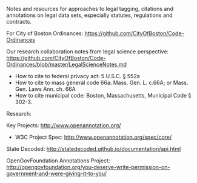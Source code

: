 Notes and resources for approaches to legal tagging, citations and annotations on legal data sets, especially statutes, regulations and contracts.  


For City of Boston Ordinances:
https://github.com/CityOfBoston/Code-Ordinances

Our research collaboration notes from legal science perspective:
https://github.com/CityOfBoston/Code-Ordinances/blob/master/LegalScienceNotes.md 

* How to cite to federal privacy act: 5 U.S.C. § 552a
* How to cite to mass general code 66a: Mass. Gen. L. c.66A; or Mass. Gen. Laws Ann. ch. 66A
* How to cite municipal code: Boston, Massachusetts, Municipal Code § 302-3.

Research:

Key Projects:
http://www.openannotation.org/
 - W3C Project Spec: http://www.openannotation.org/spec/core/ 

State Decoded:
http://statedecoded.github.io/documentation/api.html

OpenGovFoundation Annotations Project:
http://opengovfoundation.org/you-deserve-write-permission-on-government-and-were-giving-it-to-you/
